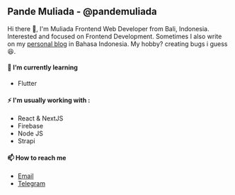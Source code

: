 ## Pande Muliada - @pandemuliada

Hi there 👋, I'm Muliada Frontend Web Developer from Bali, Indonesia. Interested and focused on Frontend Development. Sometimes I also write on my [personal blog](https://pandemuliada.vercel.app/) in Bahasa Indonesia. My hobby? creating bugs i guess 😆.

#### 🌱 I’m currently learning

- Flutter

#### ⚡ I'm usually working with :

- React & NextJS
- Firebase
- Node JS
- Strapi

<!---
- 👯 I’m looking to collaborate on ...
- 🤔 I’m looking for help with ...
- 💬 Ask me about ...
-->

####  📫 How to reach me

- [Email](mailto:pandemuliada@gmail.com)
- [Telegram](http://t.me/pandemuliada)

<!---
- 😄 Pronouns: ...
- ⚡ Fun fact: ...
-->
